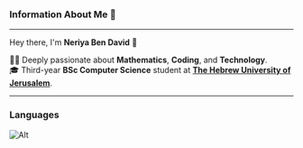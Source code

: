 ### Information About Me 🙇
---

Hey there, I'm **Neriya Ben David** 👋  


👨‍🔬 Deeply passionate about **Mathematics**, **Coding**, and **Technology**.   
🎓 Third-year **BSc Computer Science** student at **[The Hebrew University of Jerusalem](https://en.huji.ac.il/)**.

---  
### Languages
![Alt]([https://www.java.com/en/](https://www.java.com/en/))
<!--
**neriabd/neriabd** is a ✨ _special_ ✨ repository because its `README.md` (this file) appears on your GitHub profile.

Here are some ideas to get you started:

- 🔭 I’m currently working on ...
- 🌱 I’m currently learning ...
- 👯 I’m looking to collaborate on ...
- 🤔 I’m looking for help with ...
- 💬 Ask me about ...
- 📫 How to reach me: ...
- 😄 Pronouns: ...
- ⚡ Fun fact: ...
-->
